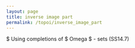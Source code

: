 ```yaml
---
layout: page
title: inverse image part
permalink: /topoi/inverse_image_part
---
```

$ Using completions of $ Omega $ - sets (SS14.7)
